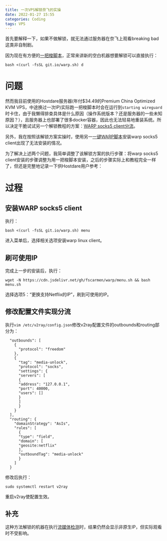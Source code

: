 ```yaml
---
title: 一次VPS解锁奈飞的实操
date: 2022-01-27 15:55
categories: Coding
tags: VPS
---
```


首先要解释一下，如果不做解锁，就无法通过服务器在奈飞上观看breaking bad这类非自制剧。

因为现在有方便的[一把梭脚本][1]，正常来讲新的空白机器想要解锁可以直接执行：

`bash <(curl -fsSL git.io/warp.sh) d`

<!-- more -->
#  问题

然而我目前使用的Hostdare服务器(年付$34.49的Premium China Optimized KVM VPS，中途换过一次IP)实际跑一把梭脚本时会在运行到`starting wireguard`时卡住，由于我懒得排查具体是什么原因（操作系统版本？还是服务器的一些未知原因？），且服务器上也部署了很多docker容器，因此也无法轻易地重装系统。所以决定干脆试试另一个解锁教程的方案：[WARP socks5 client分流][2]。

另外，我在按照该解锁方案实操时，使用另一[一键WARP脚本][3]安装warp socks5 client出现了无法安装的情况。

为了解决上述两个问题，我简单调整了该解锁方案的执行步骤：将warp socks5 client安装的步骤调整为用一把梭脚本安装，之后的步骤实际上和教程完全一样了，但还是完整地记录一下供Hostdare用户参考：

# 过程
## 安装WARP socks5 client

执行：

`bash <(curl -fsSL git.io/warp.sh) menu`

进入菜单后，选择相关选项安装warp linux client。
 
## 刷可使用IP

完成上一步的安装后，执行：

`wget -N https://cdn.jsdelivr.net/gh/fscarmen/warp/menu.sh && bash menu.sh`

选择选项5：“更换支持Netflix的IP”，刷到可使用的IP。

## 修改配置文件实现分流

执行`vim /etc/v2ray/config.json`修改v2ray配置文件的outbounds和routing部分为：

```
  "outbounds": [
    {
      "protocol": "freedom"
    },
    {
      "tag": "media-unlock",
      "protocol": "socks",
      "settings": {
      "servers": [
      {
      "address": "127.0.0.1",
      "port": 40000,
      "users": []
      }
      ]
      }
    }
  ], 
  "routing": {
    "domainStrategy": "AsIs",
    "rules": [
      {
      "type": "field",
      "domain": [
      "geosite:netflix"
      ],
      "outboundTag": "media-unlock"
      }
    ]
  }
```
修改后执行：

`sudo systemctl restart v2ray`

重启v2ray使配置生效。

## 补充

这种方法解锁的机器在执行[流媒体检测][3]时，结果仍然会显示非原生IP，但实际观看时不受影响。

[1]: https://github.com/P3TERX/warp.sh "Cloudflare WARP configuration script"
[2]: https://vpsxb.net/1069/ "继续解锁奈飞（七）-WARP socks5 client分流"
[3]: https://github.com/fscarmen/warp "【WGCF】连接CF WARP为服务器添加IPv4/IPv6网络"
[3]: https://github.com/sjlleo/netflix-verify "NETFLIX-VERIFY"

